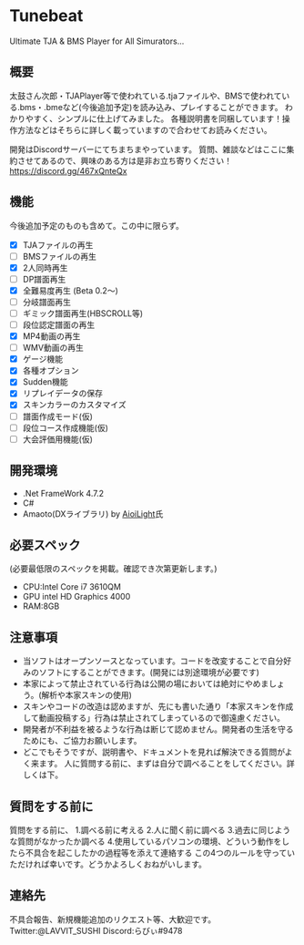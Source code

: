 # Tunebeat
Ultimate TJA & BMS Player for All Simurators...
## 概要
太鼓さん次郎・TJAPlayer等で使われている.tjaファイルや、BMSで使われている.bms・.bmeなど(今後追加予定)を読み込み、プレイすることができます。
わかりやすく、シンプルに仕上げてみました。
各種説明書を同梱しています！操作方法などはそちらに詳しく載っていますので合わせてお読みください。

開発はDiscordサーバーにてちまちまやっています。
質問、雑談などはここに集約させてあるので、興味のある方は是非お立ち寄りください！
https://discord.gg/467xQnteQx

## 機能
今後追加予定のものも含めて。この中に限らず。
- [x] TJAファイルの再生
- [ ] BMSファイルの再生
- [x] 2人同時再生
- [ ] DP譜面再生
- [x] 全難易度再生 (Beta 0.2～)
- [ ] 分岐譜面再生
- [ ] ギミック譜面再生(HBSCROLL等)
- [ ] 段位認定譜面の再生
- [x] MP4動画の再生
- [ ] WMV動画の再生
- [x] ゲージ機能
- [x] 各種オプション
- [x] Sudden機能
- [x] リプレイデータの保存
- [x] スキンカラーのカスタマイズ
- [ ] 譜面作成モード(仮)
- [ ] 段位コース作成機能(仮)
- [ ] 大会評価用機能(仮)

## 開発環境
- .Net FrameWork 4.7.2
- C#
- Amaoto(DXライブラリ) by [AioiLight](https://github.com/AioiLight)氏

## 必要スペック
(必要最低限のスペックを掲載。確認でき次第更新します。)
- CPU:Intel Core i7 3610QM
- GPU intel HD Graphics 4000
- RAM:8GB

## 注意事項
- 当ソフトはオープンソースとなっています。コードを改変することで自分好みのソフトにすることができます。(開発には別途環境が必要です)
- 本家によって禁止されている行為は公開の場においては絶対にやめましょう。(解析や本家スキンの使用)
- スキンやコードの改造は認めますが、先にも書いた通り「本家スキンを作成して動画投稿する」行為は禁止されてしまっているので御遠慮ください。
- 開発者が不利益を被るような行為は断じて認めません。開発者の生活を守るためにも、ご協力お願いします。
- どこでもそうですが、説明書や、ドキュメントを見れば解決できる質問がよく来ます。  人に質問する前に、まずは自分で調べることをしてください。詳しくは下。


## 質問をする前に
質問をする前に、
1.調べる前に考える
2.人に聞く前に調べる
3.過去に同じような質問がなかったか調べる
4.使用しているパソコンの環境、どういう動作をしたら不具合を起こしたかの過程等を添えて連絡する
この4つのルールを守っていただければ幸いです。どうかよろしくおねがいします。


## 連絡先
不具合報告、新規機能追加のリクエスト等、大歓迎です。
Twitter:@LAVVIT_SUSHI
Discord:らびぃ#9478